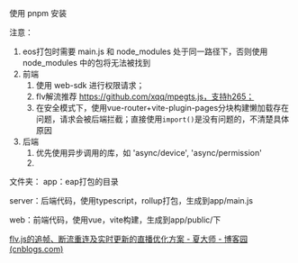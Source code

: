使用 pnpm 安装

注意：
1. eos打包时需要 main.js 和 node_modules 处于同一路径下，否则使用 node_modules 中的包将无法被找到
2. 前端
   1. 使用 web-sdk 进行权限请求；
   2. flv解流推荐 https://github.com/xqq/mpegts.js，支持h265；
   3. 在安全模式下，使用vue-router+vite-plugin-pages分块构建懒加载存在问题，请求会被后端拦截；直接使用`import()`是没有问题的，不清楚具体原因
3. 后端
   1. 优先使用异步调用的库，如 'async/device', 'async/permission'
   2.

文件夹：
app：eap打包的目录

server：后端代码，使用typescript，rollup打包，生成到app/main.js

web：前端代码，使用vue，vite构建，生成到app/public/下





[flv.js的追帧、断流重连及实时更新的直播优化方案 - 夏大师 - 博客园 (cnblogs.com)](https://www.cnblogs.com/xiahj/p/flvExtend.html)
